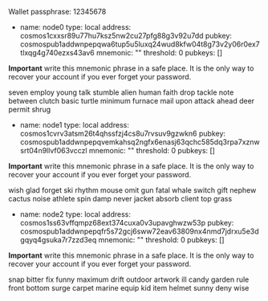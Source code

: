 
Wallet passphrase: 12345678

- name: node0
  type: local
  address: cosmos1cxxsr89u77hu7ksz5nw2cu27pfg88g3v92u7dd
  pubkey: cosmospub1addwnpepqwa6tup5u5luxq24wud8kfw04t8g73v2y06r0ex7tlxqg4g740ezxs43av6
  mnemonic: ""
  threshold: 0
  pubkeys: []


**Important** write this mnemonic phrase in a safe place.
It is the only way to recover your account if you ever forget your password.

seven employ young talk stumble alien human faith drop tackle note between clutch basic turtle minimum furnace mail upon attack ahead deer permit shrug



- name: node1
  type: local
  address: cosmos1cvrv3atsm26t4qhssfzj4cs8u7rvsuv9gzwkn6
  pubkey: cosmospub1addwnpepqvemkahsq2ngfx6enasj63qchc585dq3rpa7xznwsrt04n9llvf063vcczl
  mnemonic: ""
  threshold: 0
  pubkeys: []


**Important** write this mnemonic phrase in a safe place.
It is the only way to recover your account if you ever forget your password.

wish glad forget ski rhythm mouse omit gun fatal whale switch gift nephew cactus noise athlete spin damp never jacket absorb client top grass


- name: node2
  type: local
  address: cosmos1ss63vffqmpz68ext374cuxa0v3upavghwzw53p
  pubkey: cosmospub1addwnpepqfr5s72gcj6sww72eav63809nx4nmd7jdrxu5e3dgqyq4gsuka7r7zzd3eq
  mnemonic: ""
  threshold: 0
  pubkeys: []


**Important** write this mnemonic phrase in a safe place.
It is the only way to recover your account if you ever forget your password.

snap bitter fix funny maximum drift outdoor artwork ill candy garden rule front bottom surge carpet marine equip kid item helmet sunny deny wise

